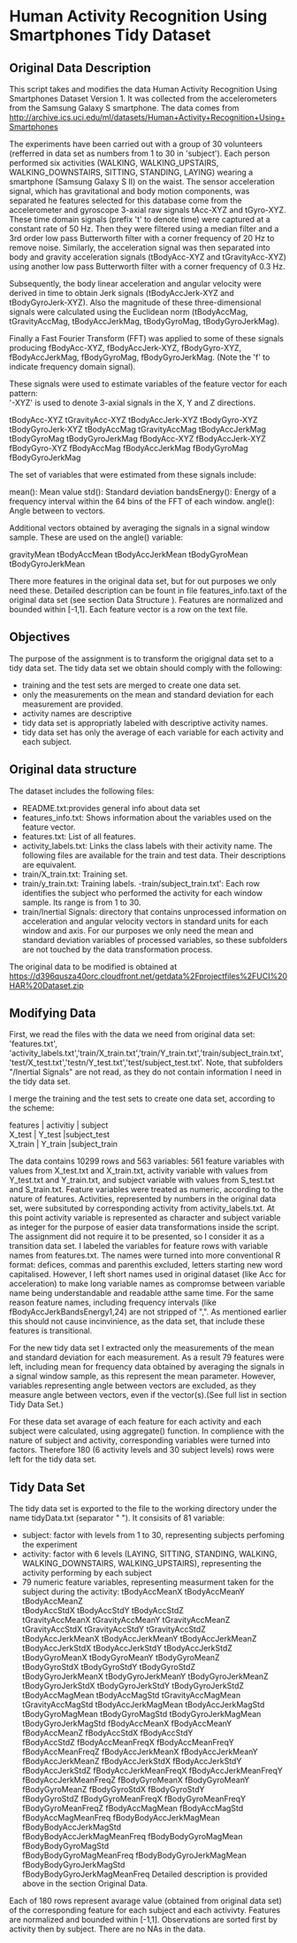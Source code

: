 Human Activity Recognition Using Smartphones Tidy Dataset 
================================================================== 

Original Data Description
-------------------------
This script takes and modifies the  data Human Activity Recognition Using Smartphones Dataset
Version 1. It was collected from the accelerometers from the Samsung Galaxy S smartphone. The data comes from 
http://archive.ics.uci.edu/ml/datasets/Human+Activity+Recognition+Using+Smartphones 

The experiments have been carried out with a group of 30 volunteers (refferred in data set as numbers from 1 to 30 in 'subject'). Each person performed six activities (WALKING, WALKING_UPSTAIRS, WALKING_DOWNSTAIRS, SITTING, STANDING, LAYING) wearing a smartphone (Samsung Galaxy S II) on the waist. The sensor acceleration signal, which has gravitational and body motion components, was separated he features selected for this database come from the accelerometer and gyroscope 3-axial raw signals tAcc-XYZ and tGyro-XYZ. These time domain signals (prefix 't' to denote time) were captured at a constant rate of 50 Hz. Then they were filtered using a median filter and a 3rd order low pass Butterworth filter with a corner frequency of 20 Hz to remove noise. Similarly, the acceleration signal was then separated into body and gravity acceleration signals (tBodyAcc-XYZ and tGravityAcc-XYZ) using another low pass Butterworth filter with a corner frequency of 0.3 Hz.   

Subsequently, the body linear acceleration and angular velocity were derived in time to obtain Jerk signals (tBodyAccJerk-XYZ and tBodyGyroJerk-XYZ). Also the magnitude of these three-dimensional signals were calculated using the Euclidean norm (tBodyAccMag, tGravityAccMag, tBodyAccJerkMag, tBodyGyroMag, tBodyGyroJerkMag).   

Finally a Fast Fourier Transform (FFT) was applied to some of these signals producing fBodyAcc-XYZ, fBodyAccJerk-XYZ, fBodyGyro-XYZ, fBodyAccJerkMag, fBodyGyroMag, fBodyGyroJerkMag. (Note the 'f' to indicate frequency domain signal). 

These signals were used to estimate variables of the feature vector for each pattern:  
'-XYZ' is used to denote 3-axial signals in the X, Y and Z directions.

tBodyAcc-XYZ
tGravityAcc-XYZ
tBodyAccJerk-XYZ
tBodyGyro-XYZ
tBodyGyroJerk-XYZ
tBodyAccMag
tGravityAccMag
tBodyAccJerkMag
tBodyGyroMag
tBodyGyroJerkMag
fBodyAcc-XYZ
fBodyAccJerk-XYZ
fBodyGyro-XYZ
fBodyAccMag
fBodyAccJerkMag
fBodyGyroMag
fBodyGyroJerkMag

The set of variables that were estimated from these signals include: 

mean(): Mean value
std(): Standard deviation
bandsEnergy(): Energy of a frequency interval within the 64 bins of the FFT of each window.
angle(): Angle between to vectors.

Additional vectors obtained by averaging the signals in a signal window sample. These are used on the angle() variable:

gravityMean
tBodyAccMean
tBodyAccJerkMean
tBodyGyroMean
tBodyGyroJerkMean

There more features in the original data set, but for out purposes we only need these. Detailed description can be fount in file features_info.taxt of the original data set (see section Data Structure ).
Features are normalized and bounded within [-1,1]. Each feature vector is a row on the text file.

Objectives
--------------------
The purpose of the assignment is to transform the origignal data set to a tidy data set.
The tidy data set we obtain should comply with the following: 
* training and the test sets are merged to create one data set.
* only the measurements on the mean and standard deviation for each measurement are provided. 
* activity names are descriptive
* tidy data set is appropriatly labeled with descriptive activity names. 
* tidy data set has only the average of each variable for each activity and each subject.

Original data structure
-----------------------
The dataset includes the following files:

- README.txt:provides general info about data set
- features_info.txt: Shows information about the variables used on the feature vector.
- features.txt: List of all features.
- activity_labels.txt: Links the class labels with their activity name.
The following files are available for the train and test data. Their descriptions are equivalent.
- train/X_train.txt: Training set.
- train/y_train.txt: Training labels.
-train/subject_train.txt': Each row identifies the subject who performed the activity for each window sample. Its range is from 1 to 30. 
- train/Inertial Signals: directory that contains unprocessed information on acceleration and angular velocity vectors in standard units for each window and axis. For our purposes we only need the mean and standard deviation variables of processed variables, so these subfolders are not touched by the data transformation process.

The original data to be modified is obtained at 
https://d396qusza40orc.cloudfront.net/getdata%2Fprojectfiles%2FUCI%20HAR%20Dataset.zip

Modifying Data
--------------------
First, we read the files with the data we need from original data set: 'features.txt', 'activity_labels.txt','train/X_train.txt','train/Y_train.txt','train/subject_train.txt', 'test/X_test.txt','testn/Y_test.txt','test/subject_test.txt'.  Note, that subfolders  "/Inertial Signals" are not read, as they do not contain information I need in the tidy data set.


I merge the training and the test sets to create one data set, according to the scheme: 

features | activitiy | subject     
X_test   | Y_test    |subject_test  
X_train  | Y_train   |subject_train  

The data contains 10299 rows and 563 variables: 561 feature variables with values from X_test.txt and X_train.txt, activity variable with values from Y_test.txt and Y_train.txt, and subject variable with values from S_test.txt and S_train.txt. Feature variables were treated as numeric, according to the nature of features. Activities, represented by numbers in the original data set, were subsituted by corresponding activity from activity_labels.txt. At this point activity variable is represented as character and  subject variable as integer for the purpose of easier data transformations inside the script. The assignment did not require it to be presented, so I consider it as a transition data set. 
I labeled the variables for feature rows with variable names from features.txt. The names were turned into more conventional R format: defices, commas and parenthis excluded, letters starting new word capitalised. However, I left short names used in original dataset (like Acc for acceleration) to make long variable names as compromse between variable name being  understandable and readable atthe same time. For the same reason feature names, including frequency intervals (like fBodyAccJerkBandsEnergy1,24) are not stripped of ",". As mentioned earlier this should not cause incinvinience, as the data set, that include these features is transitional.

For the new tidy data set I extracted only the measurements of the mean and standard deviation for each measurement. As a result 79 features were left, including mean for frequency data obtained by averaging the signals in a signal window sample, as this represent the mean parameter. However, variables representing angle between vectors are excluded, as they measure angle between vectors, even if the vector(s).(See full list in section Tidy Data Set.)

For these data set avarage of each feature for each activity and each subject were calculated, using aggregate() function. In complience with the nature of subject and activity, corresponding variables were turned into factors. 
Therefore 180 (6 activity levels and 30 subject levels) rows were left for the tidy data set. 


Tidy Data Set
--------------------

The tidy data set is exported to the file to the working directory under the name tidyData.txt (separator " ").
It consisits of 81 variable:
* subject: factor with levels from 1 to 30, representing subjects perfoming the experiment
* activity: factor with 6 levels (LAYING, SITTING, STANDING, WALKING, WALKING_DOWNSTAIRS, WALKING_UPSTAIRS), representing the activity performing by each subject
* 79 numeric feature variables, representing measurment taken for the subject during the activity:
tBodyAccMeanX               tBodyAccMeanY                tBodyAccMeanZ                
tBodyAccStdX                tBodyAccStdY                 tBodyAccStdZ                 
tGravityAccMeanX            tGravityAccMeanY             tGravityAccMeanZ             
tGravityAccStdX             tGravityAccStdY              tGravityAccStdZ              
tBodyAccJerkMeanX           tBodyAccJerkMeanY            tBodyAccJerkMeanZ            
tBodyAccJerkStdX            tBodyAccJerkStdY             tBodyAccJerkStdZ             
tBodyGyroMeanX              tBodyGyroMeanY               tBodyGyroMeanZ               
tBodyGyroStdX               tBodyGyroStdY                tBodyGyroStdZ                
tBodyGyroJerkMeanX          tBodyGyroJerkMeanY           tBodyGyroJerkMeanZ           
tBodyGyroJerkStdX           tBodyGyroJerkStdY            tBodyGyroJerkStdZ            
tBodyAccMagMean             tBodyAccMagStd               tGravityAccMagMean           
tGravityAccMagStd           tBodyAccJerkMagMean          tBodyAccJerkMagStd           
tBodyGyroMagMean            tBodyGyroMagStd              tBodyGyroJerkMagMean         
tBodyGyroJerkMagStd         fBodyAccMeanX                fBodyAccMeanY                
fBodyAccMeanZ               fBodyAccStdX                 fBodyAccStdY                 
fBodyAccStdZ                fBodyAccMeanFreqX            fBodyAccMeanFreqY            
fBodyAccMeanFreqZ           fBodyAccJerkMeanX            fBodyAccJerkMeanY            
fBodyAccJerkMeanZ           fBodyAccJerkStdX             fBodyAccJerkStdY             
fBodyAccJerkStdZ            fBodyAccJerkMeanFreqX        fBodyAccJerkMeanFreqY        
fBodyAccJerkMeanFreqZ       fBodyGyroMeanX               fBodyGyroMeanY               
fBodyGyroMeanZ              fBodyGyroStdX                fBodyGyroStdY                
fBodyGyroStdZ               fBodyGyroMeanFreqX           fBodyGyroMeanFreqY           
fBodyGyroMeanFreqZ          fBodyAccMagMean              fBodyAccMagStd               
fBodyAccMagMeanFreq         fBodyBodyAccJerkMagMean      fBodyBodyAccJerkMagStd       
fBodyBodyAccJerkMagMeanFreq fBodyBodyGyroMagMean         fBodyBodyGyroMagStd          
fBodyBodyGyroMagMeanFreq    fBodyBodyGyroJerkMagMean     fBodyBodyGyroJerkMagStd      
fBodyBodyGyroJerkMagMeanFreq
Detailed description is provided above in the section Original Data. 
	
Each of 180 rows represent avarage value (obtained from original data set)  of the corresponding feature for each subject and each activivty.
Features are normalized and bounded within [-1,1]. Observations are sorted first by activity then by subject. There are no NAs in the data.

